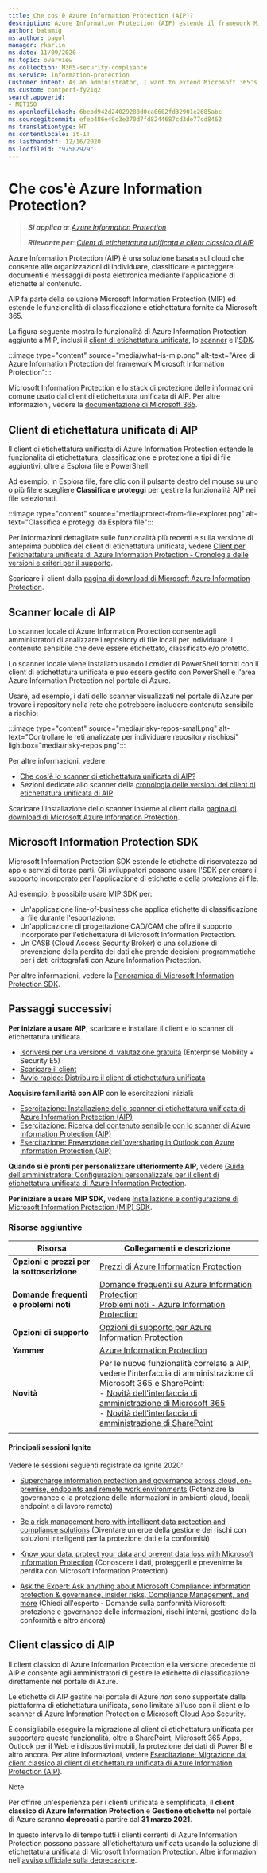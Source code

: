 ```yaml
---
title: Che cos'è Azure Information Protection (AIP)?
description: Azure Information Protection (AIP) estende il framework Microsoft Information Protection (MIP) per ampliare le funzionalità di classificazione e etichettatura fornite da Microsoft 365.
author: batamig
ms.author: bagol
manager: rkarlin
ms.date: 11/09/2020
ms.topic: overview
ms.collection: M365-security-compliance
ms.service: information-protection
Customer intent: As an administrator, I want to extend Microsoft 365's labeling and classification functionality to the File Explorer, PowerShell, third party apps and services, and more.
ms.custom: contperf-fy21q2
search.appverid:
- MET150
ms.openlocfilehash: 6bebd942d24029288d0ca0602fd32901e2685abc
ms.sourcegitcommit: efeb486e49c3e370d7fd8244687cd3de77cd8462
ms.translationtype: HT
ms.contentlocale: it-IT
ms.lasthandoff: 12/16/2020
ms.locfileid: "97582929"
---
```

# <a name="what-is-azure-information-protection"></a>Che cos'è Azure Information Protection?

>***Si applica a**: [Azure Information Protection](https://azure.microsoft.com/pricing/details/information-protection)*
>
>***Rilevante per**: [Client di etichettatura unificata e client classico di AIP](faqs.md#whats-the-difference-between-the-azure-information-protection-classic-and-unified-labeling-clients)*

Azure Information Protection (AIP) è una soluzione basata sul cloud che consente alle organizzazioni di individuare, classificare e proteggere documenti e messaggi di posta elettronica mediante l'applicazione di etichette al contenuto.

AIP fa parte della soluzione Microsoft Information Protection (MIP) ed estende le funzionalità di classificazione e etichettatura fornite da Microsoft 365.

La figura seguente mostra le funzionalità di Azure Information Protection aggiunte a MIP, inclusi il [client di etichettatura unificata](#aip-unified-labeling-client), lo [scanner](#aip-on-premises-scanner) e l'[SDK](#microsoft-information-protection-sdk).

:::image type="content" source="media/what-is-mip.png" alt-text="Aree di Azure Information Protection del framework Microsoft Information Protection":::

Microsoft Information Protection è lo stack di protezione delle informazioni comune usato dal client di etichettatura unificata di AIP. Per altre informazioni, vedere la [documentazione di Microsoft 365](/microsoft-365/compliance/protect-information).

## <a name="aip-unified-labeling-client"></a>Client di etichettatura unificata di AIP

Il client di etichettatura unificata di Azure Information Protection estende le funzionalità di etichettatura, classificazione e protezione a tipi di file aggiuntivi, oltre a Esplora file e PowerShell. 

Ad esempio, in Esplora file, fare clic con il pulsante destro del mouse su uno o più file e scegliere **Classifica e proteggi** per gestire la funzionalità AIP nei file selezionati.

:::image type="content" source="media/protect-from-file-explorer.png" alt-text="Classifica e proteggi da Esplora file":::

Per informazioni dettagliate sulle funzionalità più recenti e sulla versione di anteprima pubblica del client di etichettatura unificata, vedere [Client per l'etichettatura unificata di Azure Information Protection - Cronologia delle versioni e criteri per il supporto](rms-client/unifiedlabelingclient-version-release-history.md).

Scaricare il client dalla [pagina di download di Microsoft Azure Information Protection](https://www.microsoft.com/download/details.aspx?id=53018).
    
## <a name="aip-on-premises-scanner"></a>Scanner locale di AIP

Lo scanner locale di Azure Information Protection consente agli amministratori di analizzare i repository di file locali per individuare il contenuto sensibile che deve essere etichettato, classificato e/o protetto.

Lo scanner locale viene installato usando i cmdlet di PowerShell forniti con il client di etichettatura unificata e può essere gestito con PowerShell e l'area Azure Information Protection nel portale di Azure.

Usare, ad esempio, i dati dello scanner visualizzati nel portale di Azure per trovare i repository nella rete che potrebbero includere contenuto sensibile a rischio:

:::image type="content" source="media/risky-repos-small.png" alt-text="Controllare le reti analizzate per individuare repository rischiosi" lightbox="media/risky-repos.png":::

Per altre informazioni, vedere:

- [Che cos'è lo scanner di etichettatura unificata di AIP?](deploy-aip-scanner.md)
- Sezioni dedicate allo scanner della [cronologia delle versioni del client di etichettatura unificata di AIP](rms-client/unifiedlabelingclient-version-release-history.md)

Scaricare l'installazione dello scanner insieme al client dalla [pagina di download di Microsoft Azure Information Protection](https://www.microsoft.com/download/details.aspx?id=53018).


## <a name="microsoft-information-protection-sdk"></a>Microsoft Information Protection SDK

Microsoft Information Protection SDK estende le etichette di riservatezza ad app e servizi di terze parti. Gli sviluppatori possono usare l'SDK per creare il supporto incorporato per l'applicazione di etichette e della protezione ai file.

Ad esempio, è possibile usare MIP SDK per:

- Un'applicazione line-of-business che applica etichette di classificazione ai file durante l'esportazione.
- Un'applicazione di progettazione CAD/CAM che offre il supporto incorporato per l'etichettatura di Microsoft Information Protection.
- Un CASB (Cloud Access Security Broker) o una soluzione di prevenzione della perdita dei dati che prende decisioni programmatiche per i dati crittografati con Azure Information Protection.

Per altre informazioni, vedere la [Panoramica di Microsoft Information Protection SDK](/information-protection/develop/overview).

## <a name="next-steps"></a>Passaggi successivi

**Per iniziare a usare AIP**, scaricare e installare il client e lo scanner di etichettatura unificata.

- [Iscriversi per una versione di valutazione gratuita](https://admin.microsoft.com/Signup/Signup.aspx?OfferId=87dd2714-d452-48a0-a809-d2f58c4f68b7) (Enterprise Mobility + Security E5)
- [Scaricare il client](https://www.microsoft.com/download/details.aspx?id=53018)
- [Avvio rapido: Distribuire il client di etichettatura unificata](quickstart-deploy-client.md)

**Acquisire familiarità con AIP** con le esercitazioni iniziali:

- [Esercitazione: Installazione dello scanner di etichettatura unificata di Azure Information Protection (AIP)](tutorial-install-scanner.md)
- [Esercitazione: Ricerca del contenuto sensibile con lo scanner di Azure Information Protection (AIP)](tutorial-scan-networks-and-content.md)
- [Esercitazione: Prevenzione dell'oversharing in Outlook con Azure Information Protection (AIP)](tutorial-preventing-oversharing.md)

**Quando si è pronti per personalizzare ulteriormente AIP**, vedere [Guida dell'amministratore: Configurazioni personalizzate per il client di etichettatura unificata di Azure Information Protection](rms-client/clientv2-admin-guide-customizations.md).

**Per iniziare a usare MIP SDK,** vedere [Installazione e configurazione di Microsoft Information Protection (MIP) SDK](/information-protection/develop/setup-configure-mip).

### <a name="additional-resources"></a>Risorse aggiuntive

|Risorsa  |Collegamenti e descrizione  |
|---------|---------|
|**Opzioni e prezzi per la sottoscrizione**     |    [Prezzi di Azure Information Protection](https://azure.microsoft.com/pricing/details/information-protection)     |
|**Domande frequenti e problemi noti**     | [Domande frequenti su Azure Information Protection](faqs.md) </br> [Problemi noti - Azure Information Protection](known-issues.md)       |
|**Opzioni di supporto**     | [Opzioni di supporto per Azure Information Protection](information-support.md)        |
|**Yammer**     |  [Azure Information Protection](https://www.yammer.com/AskIPTeam)       |
|**Novità**     | Per le nuove funzionalità correlate a AIP, vedere l'interfaccia di amministrazione di Microsoft 365 e SharePoint:   </br>- [Novità dell'interfaccia di amministrazione di Microsoft 365](/microsoft-365/admin/whats-new-in-preview) </br>- [Novità dell'interfaccia di amministrazione di SharePoint](/sharepoint/what-s-new-in-admin-center)     |
|     |         |

#### <a name="top-ignite-sessions"></a>Principali sessioni Ignite

Vedere le sessioni seguenti registrate da Ignite 2020:

- [Supercharge information protection and governance across cloud, on-premise, endpoints and remote work environments](https://myignite.microsoft.com/sessions/ceba117f-9bc7-4426-9ebc-753d94c6a476) (Potenziare la governance e la protezione delle informazioni in ambienti cloud, locali, endpoint e di lavoro remoto)

- [Be a risk management hero with intelligent data protection and compliance solutions](https://myignite.microsoft.com/sessions/9a1e2716-55f5-4c3e-8626-0cb77e60eb87) (Diventare un eroe della gestione dei rischi con soluzioni intelligenti per la protezione dati e la conformità)

- [Know your data, protect your data and prevent data loss with Microsoft Information Protection](https://myignite.microsoft.com/sessions/46ff69cf-2c8f-4e61-a923-f72f5740f02f) (Conoscere i dati, proteggerli e prevenirne la perdita con Microsoft Information Protection)

- [Ask the Expert: Ask anything about Microsoft Compliance: information protection & governance, insider risks, Compliance Management, and more](https://myignite.microsoft.com/sessions/5ce48b36-9827-4d60-8540-90546333063d) (Chiedi all'esperto - Domande sulla conformità Microsoft: protezione e governance delle informazioni, rischi interni, gestione della conformità e altro ancora)
## <a name="aips-classic-client"></a>Client classico di AIP

Il client classico di Azure Information Protection è la versione precedente di AIP e consente agli amministratori di gestire le etichette di classificazione direttamente nel portale di Azure.

Le etichette di AIP gestite nel portale di Azure *non* sono supportate dalla piattaforma di etichettatura unificata, sono limitate all'uso con il client e lo scanner di Azure Information Protection e Microsoft Cloud App Security. 

È consigliabile eseguire la migrazione al client di etichettatura unificata per supportare queste funzionalità, oltre a SharePoint, Microsoft 365 Apps, Outlook per il Web e i dispositivi mobili, la protezione dei dati di Power BI e altro ancora. Per altre informazioni, vedere [Esercitazione: Migrazione dal client classico al client di etichettatura unificata di Azure Information Protection (AIP)](tutorial-migrating-to-ul.md).

>[!NOTE] 
> Per offrire un'esperienza per i clienti unificata e semplificata, il **client classico di Azure Information Protection** e **Gestione etichette** nel portale di Azure saranno **deprecati** a partire dal **31 marzo 2021**. 
>
> In questo intervallo di tempo tutti i clienti correnti di Azure Information Protection possono passare all'etichettatura unificata usando la soluzione di etichettatura unificata di Microsoft Information Protection. Altre informazioni nell'[avviso ufficiale sulla deprecazione](https://aka.ms/aipclassicsunset).
